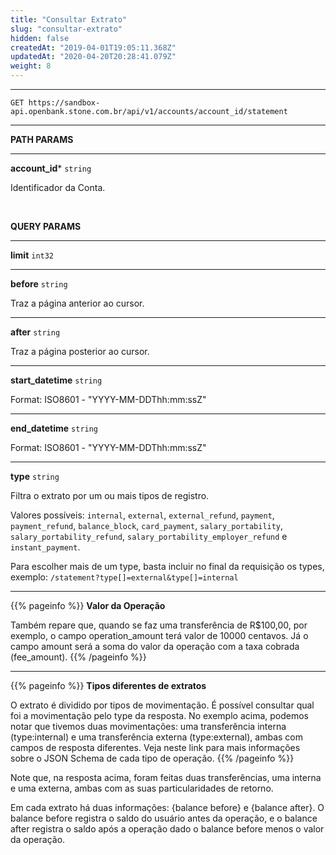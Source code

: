 ```yaml
---
title: "Consultar Extrato"
slug: "consultar-extrato"
hidden: false
createdAt: "2019-04-01T19:05:11.368Z"
updatedAt: "2020-04-20T20:28:41.079Z"
weight: 8
---
```


---

```http 
GET https://sandbox-api.openbank.stone.com.br/api/v1/accounts/account_id/statement
```
---


**PATH PARAMS**

---

**account_id***  `string`

Identificador da Conta.

<br>

**QUERY PARAMS**

---

**limit**  `int32`


---

**before**  `string`

Traz a página anterior ao cursor.

---

**after**  `string`

Traz a página posterior ao cursor.


---

**start_datetime**  `string`

Format: ISO8601 - "YYYY-MM-DDThh:mm:ssZ"


---

**end_datetime**  `string`

Format: ISO8601 - "YYYY-MM-DDThh:mm:ssZ"


---

**type**  `string`

Filtra o extrato por um ou mais tipos de registro.

Valores possíveis: `internal`, `external`, `external_refund`, `payment`, `payment_refund`, `balance_block`, `card_payment`, `salary_portability`, `salary_portability_refund`, `salary_portability_employer_refund` e `instant_payment`.

Para escolher mais de um type, basta incluir no final da requisição os types, exemplo:  `/statement?type[]=external&type[]=internal`


---
{{% pageinfo %}}
**Valor da Operação**

Também repare que, quando se faz uma transferência de R$100,00, por exemplo, o campo operation_amount terá valor de 10000 centavos. Já o campo amount será a soma do valor da operação com a taxa cobrada (fee_amount).
{{% /pageinfo %}}


---
{{% pageinfo %}}
**Tipos diferentes de extratos**

O extrato é dividido por tipos de movimentação. É possível consultar qual foi a movimentação pelo type da resposta. No exemplo acima, podemos notar que tivemos duas movimentações: uma transferência interna (type:internal) e uma transferência externa (type:external), ambas com campos de resposta diferentes. Veja neste link para mais informações sobre o JSON Schema de cada tipo de operação.
{{% /pageinfo %}}

Note que, na resposta acima, foram feitas duas transferências, uma interna e uma externa, ambas com as suas particularidades de retorno.

Em cada extrato há duas informações: {balance before} e {balance after}. O balance before registra o saldo do usuário antes da operação, e o balance after registra o saldo após a operação dado o balance before menos o valor da operação.